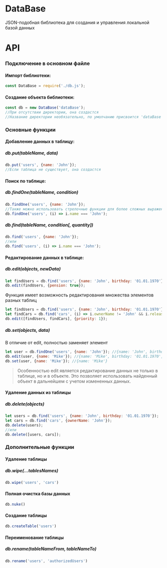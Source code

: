 # DataBase
JSON-подобная библиотека для создания и управления локальной базой данных

# API
### Подключение в основном файле

#### Импорт библиотеки:
```js
const DataBase = require('./db.js');
```
#### Создание объекта библиотеки:
```js
const db = new DataBase('dataBase');
//При отсутствии директории, она создастся
//Название директории необязательно, по умолчанию присвоится 'dataBase'
```
### Основные функции

#### Добавление данных в таблицу:
##### db.put(tableName, data)
```js
db.put('users', {name: 'John'});
//Если таблица не существует, она создастся
```

#### Поиск по таблице:
##### db.findOne(tableName, condition)
```js
db.findOne('users', {name: 'John'});
//Также можно использовать стрелочные функции для более сложных выражений
db.findOne('users', (i) => i.name === 'John');
```

##### db.find(tableName, condition[, quantity])
```js
db.find('users', {name: 'John'});
//или
db.find('users', (i) => i.name === 'John');
```

#### Редактирование данных в таблице:
##### db.edit(objects, newData)
```js
let findUsers = db.find('users', {name: 'John', birthday: '01.01.1970'});
db.edit(findUsers, {pension: true});
```
Функция имеет возможность редактирования множества элементов разных таблиц
```js
let findUsers = db.find('users', {name: 'John', birthday: '01.01.1970'});
let findCars = db.find('cars', (i) => i.ownerName != 'John' && i.releasedYear >= 1970);
db.edit([findUsers, findCars], {priority: 1});
```
##### db.set(objects, data)

В отличие от edit, полностью заменяет элемент
```js
let user = db.findOne('users', {name: 'John'}); //{name: 'John', birthday: '01.01.1970', pension: true}
db.edit(user, {name: 'Mike'}); //{name: 'Mike', birthday: '01.01.1970', pension: true}
db.set(user, {name: 'Mike'}); //{name: 'Mike'}
```

> Особенностью edit является редактирование данных не только в таблице, но и в объекте. Это позволяет использовать найденный объект в дальнейшем с учетом измененных данных.

#### Удаление данных из таблицы
##### db.delete(objects)
```js
let users = db.find('users', {name: 'John', birthday: '01.01.1970'});
let cars = db.find('cars', {ownerName: 'John'});
db.delete(users);
//или
db.delete([users, cars]);
```

### Дополнительные функции

#### Удаление таблицы
##### db.wipe(...tablesNames)
```js
db.wipe('users', 'cars')
```

#### Полная очистка базы данных
```js
db.nuke()
```

#### Создание таблицы
```js
db.createTable('users')
```

#### Переименование таблицы
##### db.rename(tableNameFrom, tableNameTo)
```js
db.rename('users', 'authorizedUsers')
```
